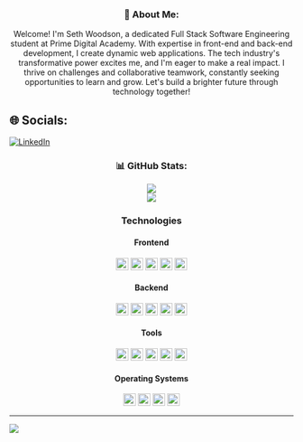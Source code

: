 
<h3 align="center"> 💫 About Me:</h3>
<p align="center"> Welcome! I'm Seth Woodson, a dedicated Full Stack Software Engineering student at Prime Digital Academy. With expertise in front-end and back-end development, I create dynamic web applications. The tech industry's transformative power excites me, and I'm eager to make a real impact. I thrive on challenges and collaborative teamwork, constantly seeking opportunities to learn and grow. Let's build a brighter future through technology together! </p>


## 🌐 Socials:
[![LinkedIn](https://img.shields.io/badge/LinkedIn-%230077B5.svg?logo=linkedin&logoColor=white)](https://linkedin.com/in/seth-woodson) 


<h3 align="center">  📊 GitHub Stats:</h3>
<p align="center">
<img src="https://github-readme-streak-stats.herokuapp.com/?user=swoodson3&theme=slateorange&hide_border=false" /></br>
<img src="https://github-readme-stats.vercel.app/api/top-langs/?username=swoodson3&theme=slateorange&hide_border=false&include_all_commits=false&count_private=false&layout=compact" />
</p>


<!--------------------- Technologies That I Have Used ---------------------->
<h3 align="center">Technologies</h3>

<!--------------------- Frontend ---------------------->
<h4 align="center">Frontend</h4>

<p align="center">
  <img src="https://img.shields.io/badge/JavaScript-323330?style=plastic&logo=javascript&logoColor=F7DF1E" height="22px"/>
  <img src="https://img.shields.io/badge/React-20232A?style=plastic&logo=react&logoColor=61DAFB" height="22px"/>
  <img src="https://img.shields.io/badge/Redux-593D88?style=plastic&logo=redux&logoColor=white" height="22px"/>
  <img src="https://img.shields.io/badge/React_Router-CA4225?style=plastic&logo=react-router&logoColor=white" height="22px"/>
  <img src="https://img.shields.io/badge/Material_UI-0081CB?style=plastic&logo=material-ui&logoColor=white" height="22px"/>
</p>

<!--------------------- Backend ---------------------->
<h4 align="center">Backend</h4>

<p align="center">
  <img src="https://img.shields.io/badge/Node.js-339933?style=plastic&logo=nodedotjs&logoColor=white" height="22px"/>
  <img src="https://img.shields.io/badge/Express.js-000000?style=plastic&logo=express&logoColor=white" height="22px"/>
  <img src="https://img.shields.io/badge/PostgreSQL-316192?style=plastic&logo=postgresql&logoColor=white" height="22px"/>
  <img src="https://img.shields.io/badge/npm-CB3837?style=plastic&logo=npm&logoColor=white" height="22px"/>
  <img src="https://img.shields.io/badge/Heroku/Dokku-430098?style=plastic&logo=heroku&logoColor=white" height="22px"/>
</p>

<!--------------------- Tools ---------------------->
<h4 align="center">Tools</h4>

<p align="center">
  <img src="https://img.shields.io/badge/VSCode-0078D4?style=plastic&logo=visual%20studio%20code&logoColor=white" height="22px"/>
  <img src="https://img.shields.io/badge/Git-E44C30?style=plastic&logo=git&logoColor=white" height="22px"/>
  <img src="https://img.shields.io/badge/Markdown-000000?style=plastic&logo=markdown&logoColor=white" height="22px"/>
  <img src="https://img.shields.io/badge/Postman-FF6C37?style=plastic&logo=Postman&logoColor=white" height="22px"/>
  <img src="https://img.shields.io/badge/Windows_Terminal-4D4D4D?style=plastic&logo=windows%20terminal&logoColor=white" height="22px"/>
<p>

<!--------------------- Operating Systems ---------------------->
<h4 align="center">Operating Systems</h4>

<p align="center">
  <img src="https://img.shields.io/badge/MacOS-000000?style=plastic&logo=apple&logoColor=white" height="22px"/>
  <img src="https://img.shields.io/badge/Windows-0078D6?style=plastic&logo=windows&logoColor=white" height="22px"/>
  <img src="https://img.shields.io/badge/Fedora-294172?style=plastic&logo=fedora&logoColor=white" height="22px"/>
  <img src="https://img.shields.io/badge/Ubuntu-E95420?style=plastic&logo=ubuntu&logoColor=white" height="22px"/>
</p>


---
[![](https://visitcount.itsvg.in/api?id=swoodson3&icon=0&color=0)](https://visitcount.itsvg.in)

<!-- Proudly created with GPRM ( https://gprm.itsvg.in ) -->
